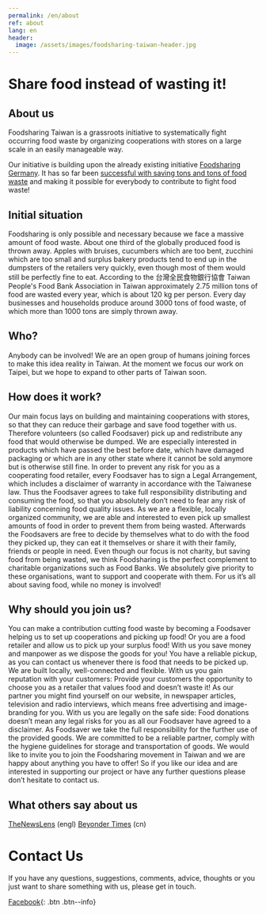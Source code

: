```yaml
---
permalink: /en/about
ref: about
lang: en
header:
  image: /assets/images/foodsharing-taiwan-header.jpg
---
```



# Share food instead of wasting it!

## About us

Foodsharing Taiwan is a grassroots initiative to systematically fight occurring food waste by organizing cooperations with stores on a large scale in an easily manageable way.

Our initiative is building upon the already existing initiative [Foodsharing Germany](https://foodsharing.de). It has so far been [successful with saving tons and tons of food waste](https://en.wikipedia.org/wiki/Foodsharing.de) and making it possible for everybody to contribute to fight food waste!

## Initial situation

Foodsharing is only possible and necessary because we face a massive amount of food waste. About one third of the globally produced food is thrown away. Apples with bruises, cucumbers which are too bent, zucchini which are too small and surplus bakery products tend to end up in the dumpsters of the retailers very quickly, even though most of them would still be perfectly fine to eat.  According to the 台灣全民食物銀行協會 Taiwan People's Food Bank Association in Taiwan approximately 2.75 million tons of food are wasted every year, which is about 120 kg per person. Every day businesses and households produce around 3000 tons of food waste, of which more than 1000 tons are simply thrown away.

## Who?

Anybody can be involved! We are an open group of humans joining forces to make this idea reality in Taiwan. At the moment we focus our work on Taipei, but we hope to expand to other parts of Taiwan soon.

## How does it work?

Our main focus lays on building and maintaining cooperations with stores, so that they can reduce their garbage and save food together with us. Therefore volunteers (so called Foodsaver) pick up and redistribute any food that would otherwise be dumped. We are especially interested in products which have passed the best before date, which have damaged packaging or which are in any other state where it cannot be sold anymore but is otherwise still fine. In order to prevent any risk for you as a cooperating food retailer, every Foodsaver has to sign a Legal Arrangement, which includes a disclaimer of warranty in accordance with the Taiwanese law. Thus the Foodsaver agrees to take full responsibility distributing and consuming the food, so that you absolutely don’t need to fear any risk of liability concerning food quality issues. As we are a flexible, locally organized community, we are able and interested to even pick up smallest amounts of food in order to prevent them from being wasted. Afterwards the Foodsavers are free to decide by themselves what to do with the food they picked up, they can eat it themselves or share it with their family, friends or people in need.  Even though our focus is not charity, but saving food from being wasted, we think Foodsharing is the perfect complement to charitable organizations such as Food Banks. We absolutely give priority to these organisations, want to support and cooperate with them. For us it’s all about saving food, while no money is involved!

## Why should you join us?

You can make a contribution cutting food waste by becoming a Foodsaver helping us to set up cooperations and picking up food! Or you are a food retailer and allow us to pick up your surplus food! With us you save money and manpower as we dispose the goods for you! You have a reliable pickup, as you can contact us whenever there is food that needs to be picked up. We are built locally, well-connected and flexible. With us you gain reputation with your customers: Provide your customers the opportunity to choose you as a retailer that values food and doesn’t waste it! As our partner you might find yourself on our website, in newspaper articles, television and radio interviews, which means free advertising and image-branding for you. With us you are legally on the safe side: Food donations doesn’t mean any legal risks for you as all our Foodsaver have agreed to a disclaimer. As Foodsaver we take the full responsibility for the further use of the provided goods. We are committed to be a reliable partner, comply with the hygiene guidelines for storage and transportation of goods.
We would like to invite you to join the Foodsharing movement in Taiwan and we are happy about anything you have to offer!  So if you like our idea and are interested in supporting our project or have any further questions please don’t hesitate to contact us.

## What others say about us

[TheNewsLens](https://international.thenewslens.com/article/69949) (engl)
[Beyonder Times](http://beyondertimes.com/?p=1036) (cn)



# Contact Us

If you have any questions, suggestions, comments, advice, thoughts or you just want to share something with us, please get in touch.

[Facebook](https://www.facebook.com/foodsharingtaiwan/){: .btn .btn--info}
